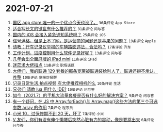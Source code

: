 # 2021-07-21

1. [国区 app store 唯一的一个优点今天也没了。](https://www.v2ex.com/t/790738) `36条评论` `App Store`
1. [适合写长文的键盘有什么推荐的？](https://www.v2ex.com/t/790741) `31条评论` `问与答`
1. [国内的 iOS 会接入紧急通知系统吗？](https://www.v2ex.com/t/790747) `25条评论` `iOS`
1. [信号满格，但是上不了网，是运营商的问题还是苹果的问题？](https://www.v2ex.com/t/790750) `19条评论` `Apple`
1. [请教：行车记录仪举报的车辆路面违法，合法吗？](https://www.v2ex.com/t/790746) `17条评论` `汽车`
1. [工作计划，进度控制用什么软件记录好呢？](https://www.v2ex.com/t/790744) `13条评论` `问与答`
1. [几年会出全面屏版的 iPad mini](https://www.v2ex.com/t/790760) `11条评论` `iPad`
1. [迷茫求大佬指点](https://www.v2ex.com/t/790754) `11条评论` `职场话题`
1. [大佬们，我的联通 129 套餐的那条宽带被联通装给别人了，联通还拒不承认，咋整](https://www.v2ex.com/t/790759) `10条评论` `宽带症候群`
1. [记录日常生活,拍点视频,有大佬推荐相机的么](https://www.v2ex.com/t/790756) `10条评论` `生活`
1. [兄弟们 请教 lua 用什么 IDE?](https://www.v2ex.com/t/790739) `10条评论` `问与答`
1. [如今（2021.7）的手机大流量套餐是否有什么好的解决方案？](https://www.v2ex.com/t/790736) `9条评论` `问与答`
1. [有一个疑问，在 JS 中 Array.forEach()与 Array.map()这些方法的第三个可选参数 array 的作用](https://www.v2ex.com/t/790771) `7条评论` `程序员`
1. [小米 10，过保修期不到 20 天，坏了](https://www.v2ex.com/t/790761) `7条评论` `小米`
1. [V 友们，你们有没有伸个懒腰后突然心脏有力的震动，像是要跳出来](https://www.v2ex.com/t/790757) `6条评论` `问与答`
